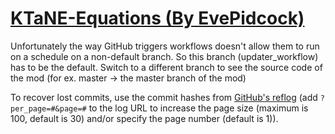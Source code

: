 # [KTaNE-Equations (By EvePidcock)](https://github.com/EvePidcock/KTaNE-Equations)

Unfortunately the way GitHub triggers workflows doesn't allow them to run on a schedule on a non-default branch. So this branch (updater_workflow) has to be the default. Switch to a different branch to see the source code of the mod (for ex. master -> the master branch of the mod)

To recover lost commits, use the commit hashes from [GitHub's reflog](https://api.github.com/repos/KtaneModules/KTaNE-Equations-EvePidcock/events) (add `?per_page=#&page=#` to the log URL to increase the page size (maximum is 100, default is 30) and/or specify the page number (default is 1)).
